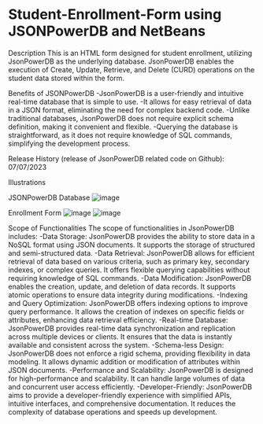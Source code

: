 # Student-Enrollment-Form using JSONPowerDB and NetBeans

Description
This is an HTML form designed for student enrollment, utilizing JsonPowerDB as the underlying database. JsonPowerDB enables the execution of Create, Update, Retrieve, and Delete (CURD) operations on the student data stored within the form.

Benefits of JSONPowerDB
-JsonPowerDB is a user-friendly and intuitive real-time database that is simple to use.
-It allows for easy retrieval of data in a JSON format, eliminating the need for complex backend code.
-Unlike traditional databases, JsonPowerDB does not require explicit schema definition, making it convenient and flexible.
-Querying the database is straightforward, as it does not require knowledge of SQL commands, simplifying the development process.

Release History (release of JsonPowerDB related code on Github): 07/07/2023

Illustrations

JSONPowerDB Database
![image](https://github.com/kanakpandit17/Student-Enrollment-Form/assets/86275069/f0377471-abbd-47d8-b783-1cc4ea74e20b)

Enrollment Form
![image](https://github.com/kanakpandit17/Student-Enrollment-Form/assets/86275069/68866f4d-b6f8-4b93-a722-85924bb2f47d)
![image](https://github.com/kanakpandit17/Student-Enrollment-Form/assets/86275069/48322260-d087-48eb-8342-f7d982797cd3)

Scope of Functionalities
The scope of functionalities in JsonPowerDB includes:
-Data Storage: JsonPowerDB provides the ability to store data in a NoSQL format using JSON documents. It supports the storage of structured and semi-structured data.
-Data Retrieval: JsonPowerDB allows for efficient retrieval of data based on various criteria, such as primary key, secondary indexes, or complex queries. It offers flexible querying capabilities without requiring knowledge of SQL commands.
-Data Modification: JsonPowerDB enables the creation, update, and deletion of data records. It supports atomic operations to ensure data integrity during modifications.
-Indexing and Query Optimization: JsonPowerDB offers indexing options to improve query performance. It allows the creation of indexes on specific fields or attributes, enhancing data retrieval efficiency.
-Real-time Database: JsonPowerDB provides real-time data synchronization and replication across multiple devices or clients. It ensures that the data is instantly available and consistent across the system.
-Schema-less Design: JsonPowerDB does not enforce a rigid schema, providing flexibility in data modeling. It allows dynamic addition or modification of attributes within JSON documents.
-Performance and Scalability: JsonPowerDB is designed for high-performance and scalability. It can handle large volumes of data and concurrent user access efficiently.
-Developer-Friendly: JsonPowerDB aims to provide a developer-friendly experience with simplified APIs, intuitive interfaces, and comprehensive documentation. It reduces the complexity of database operations and speeds up development.


